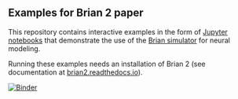 Examples for Brian 2 paper
--------------------------

This repository contains interactive examples in the form of [Jupyter notebooks]() that demonstrate
the use of the [Brian simulator](http://briansimulator.org) for neural modeling.

Running these examples needs an installation of Brian 2 (see documentation at 
[brian2.readthedocs.io](https://brian2.readthedocs.io)).

[![Binder](https://mybinder.org/badge_logo.svg)](https://mybinder.org/v2/gh/brian-team/brian2_paper_examples/master)
